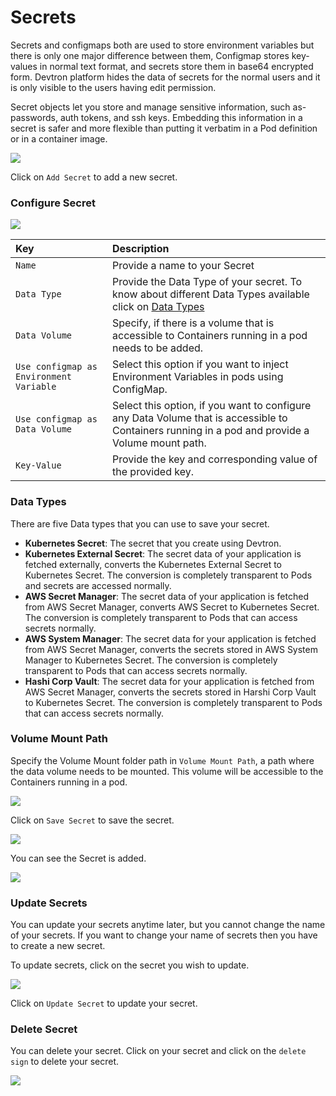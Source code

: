 # Secrets

Secrets and configmaps both are used to store environment variables but there is only one major difference between them, Configmap stores key-values in normal text format, and secrets store them in base64 encrypted form. Devtron platform hides the data of secrets for the normal users and it is only visible to the users having edit permission.

Secret objects let you store and manage sensitive information, such as- passwords, auth tokens, and ssh keys. Embedding this information in a secret is safer and more flexible than putting it verbatim in a Pod definition or in a container image.

![](../images/secrets/add-secret.png)

Click on `Add Secret` to add a new secret.

### Configure Secret

![](../images/secrets/configure-secrets.jpg)



| Key | Description |
| :--- | :--- |
| `Name` | Provide a name to your Secret |
| `Data Type` | Provide the Data Type of your secret. To know about different Data Types available click on [Data Types](secrets.md#data-types) |
| `Data Volume` | Specify, if there is a volume that is accessible to Containers running in a pod needs to be added. |
| `Use configmap as Environment Variable` | Select this option if you want to inject Environment Variables in pods using ConfigMap. |
| `Use configmap as Data Volume` | Select this option, if you want to configure any Data Volume that is accessible to Containers running in a pod and provide a Volume mount path. |
| `Key-Value` | Provide the key and corresponding value of the provided key. |

### Data Types

There are five Data types that you can use to save your secret.

* **Kubernetes Secret**: The secret that you create using Devtron.
* **Kubernetes External Secret**: The secret data of your application is fetched externally, converts the Kubernetes External Secret to Kubernetes Secret. The conversion is completely transparent to Pods and secrets are accessed normally.
* **AWS Secret Manager**: The secret data of your application is fetched from AWS Secret Manager, converts AWS Secret to Kubernetes Secret. The conversion is completely transparent to Pods that can access secrets normally.
* **AWS System Manager**: The secret data for your application is fetched from AWS Secret Manager, converts the secrets stored in AWS System Manager to Kubernetes Secret. The conversion is completely transparent to Pods that can access secrets normally.
* **Hashi Corp Vault**: The secret data for your application is fetched from AWS Secret Manager, converts the secrets stored in Harshi Corp Vault to Kubernetes Secret. The conversion is completely transparent to Pods that can access secrets normally.

### Volume Mount Path

Specify the Volume Mount folder path in `Volume Mount Path`, a path where the data volume needs to be mounted. This volume will be accessible to the Containers running in a pod.

![](../images/secrets/secret-volume-path.jpg)

Click on `Save Secret` to save the secret.

![](../images/secrets/secret-created.png)

You can see the Secret is added.

![](../images/secrets/created-secret.gif)

### Update Secrets

You can update your secrets anytime later, but you cannot change the name of your secrets. If you want to change your name of secrets then you have to create a new secret.

To update secrets, click on the secret you wish to update.

![](../images/secrets/updating_secrets.png)

Click on `Update Secret` to update your secret.

### Delete Secret

You can delete your secret. Click on your secret and click on the `delete sign` to delete your secret.

![](../images/secrets/delete_secret.png)

